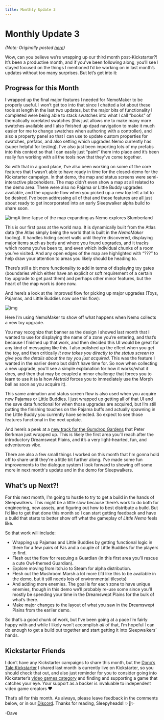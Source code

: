 ```yaml
---
title: Monthly Update 3
---
```

# Monthly Update 3

*(Note: Originally posted [here](https://www.kickstarter.com/projects/diesoft/little-nemo/posts/3622667))*

Wow, can you believe we’re wrapping up our third month post-Kickstarter?! It’s been a productive month, and if you've been following along, you’ll see I stayed focused on the things I mentioned I’d be working on in last month’s updates without too many surprises. But let’s get into it:

## Progress for this Month

I wrapped up the final major features I needed for NemoMaker to be properly useful. I won’t get too into that since I chatted a lot about these tools at length in the last two updates, but the major bits of functionality I completed were being able to stack swatches into what I call “books” of thematically corelated swatches (this just allows me to make many more swatches available and I also finished up dpad navigation to make it much easier for me to change swatches when authoring with a controller), and also a property panel so that I can use to update custom properties for swatches, prefabs, and also setting which upgrades Nemo currently has (super helpful for testing). I’ve also just been importing lots of my prefabs into this context so that I can easily just “paint” them into place and it’s been really fun working with all the tools now that they've come together.

So with that in a good place, I’ve also been working on some of the core features that I wasn’t able to have ready in time for the closed-demo for the Kickstarter campaign. In that demo, the map and status screens were semi-interactive placeholders. The map didn’t even show a map at all related to the demo area. There were also no Pajama or Little Buddy upgrades available, and the upgrade flow when you picked up a new toy left a lot to be desired. I’ve been addressing all of that and those features are all just about ready to get incorporated into an early Sleepwalker alpha build to share soon.

![img](https://ksr-ugc.imgix.net/assets/038/758/043/d710971773f3176a5aec8fa87d24a95e_original.gif?ixlib=rb-4.0.2&w=700&fit=max&v=1664554018&gif-q=50&q=92&s=dce29f8494662efe9245af44ea6ffc9c)A time-lapse of the map expanding as Nemo explores Slumberland

This is our first pass at the world map. It is dynamically built from the Atlas data (the Atlas simply being the world that is built in the *NemoMaker* tooling). It handles hiding secret walls until they’re discovered, displaying major items such as beds and where you found upgrades, and it tracks which rooms you've been to, and even which individual chunks of a room you’ve visited. And any open edges of the map are highlighted with “???” to help draw your attention to areas you likely should be heading to.

There’s still a bit more functionality to add in terms of displaying toy gates (boundaries which either have an explicit or soft requirement of a certain toy upgrade to get past them) and perhaps other minor features, but the heart of the map work is done now.

And here’s a look at the improved flow for picking up major upgrades (Toys, Pajamas, and Little Buddies now use this flow):

![img](https://ksr-ugc.imgix.net/assets/038/758/063/06bd6a71d8d25e2ee93d67bd46085528_original.gif?ixlib=rb-4.0.2&w=700&fit=max&v=1664554112&gif-q=50&q=92&s=de532435eaeb8fbbafe0cbe3d7d7a090)

Here I’m using NemoMaker to show off what happens when Nemo collects a new toy upgrade.

You may recognize that banner as the design I showed last month that I wanted to use for displaying the name of a zone you’re entering, and that’s because I finished up that work, and then decided this UI would be great for any kind of messaging like this. I also polished up the effect when you get the toy, and then critically *it now takes you directly to the status screen to give you the details about the toy you just acquired*. This was the feature I wanted in the earlier demo but didn’t have time for. So now when collecting a new upgrade, you'll see a simple explanation for how it works/what it does, and then that may be coupled a minor challenge that forces you to learn to use it (a la how *Metroid* forces you to immediately use the Morph ball as soon as you acquire it).

This same animation and status screen flow is also used when you acquire new Pajamas or Little Buddies. I just wrapped up getting all of that UI and the save data functional for when those upgrades are acquired, but I’m still putting the finishing touches on the Pajama buffs and actually spawning in the Little Buddy you currently have selected. So expect to see those features functional in the next update.

And here’s a peek at a [new track for the Gumdrop Gardens](https://youtu.be/Nxl4XxBXcB4) that Peter Berkman just wrapped up. This is likely the first area you’ll reach after the introductory Dreamswept Plains, and it’s a very light-hearted, fun, and adventurous vibe.

There are also a few small things I worked on this month that I'm gonna hold off to share until they're a little bit further along. I've made some fun improvements to the dialogue system I look forward to showing off some more in next month's update and in the demo for Sleepwalkers. 

## What’s up Next?!

For this next month, I’m going to hustle to try to get a build in the hands of Sleepwalkers. This might be a little slow because there’s work to do both for engineering, new assets, and figuring out how to best distribute a build. But I’d like to get that done this month so I can start getting feedback and have a build that starts to better show off what the gameplay of *Little Nemo* feels like.

So that work will include:

- Wrapping up Pajamas and Little Buddies by getting functional logic in there for a few pairs of PJs and a couple of Little Buddies for the players to find.
- Flesh out the flow for rescuing a Guardian (in this first area you’ll rescue a cute Owl-themed Guardian).
- Explore moving from itch.io to Steam for alpha distribution.
- Flesh out the Mushroom Marsh a lot more (I’d like this to be available in the demo, but it still needs lots of environmental tilesets)
- And adding more enemies. The goal is for each zone to have unique enemies, though in this demo we’ll probably re-use some since you’ll mostly be spending your time in the Dreamswept Plains for the bulk of what’s there.
- Make major changes to the layout of what you saw in the Dreamswept Plains from the earlier demo.

So that’s a good chunk of work, but I’ve been going at a pace I’m fairly happy with and while I likely won’t accomplish *all* of that, I’m hopeful I can do enough to get a build put together and start getting it into Sleepwalkers’ hands.

## Kickstarter Friends

I don’t have any Kickstarter campaigns to share this month, but the [Dono’s Tale Kickstarter](https://www.kickstarter.com/projects/superitemstudios/donos-tale) I shared last month is currently live on Kickstarter, so you should check that out, and also just reminder for you to consider going into Kickstarter’s [video games category](https://www.kickstarter.com/discover/advanced?category_id=35&sort=magic) and finding and supporting a game that catches your eye. Your support as a backer is invaluable to independent video game creators ❤️

That’s all for this month. As always, please leave feedback in the comments below, or in our [Discord](https://discord.com/invite/9NymgSJAVp). Thanks for reading, Sleepyheads! ✨🙌✨

-Dave